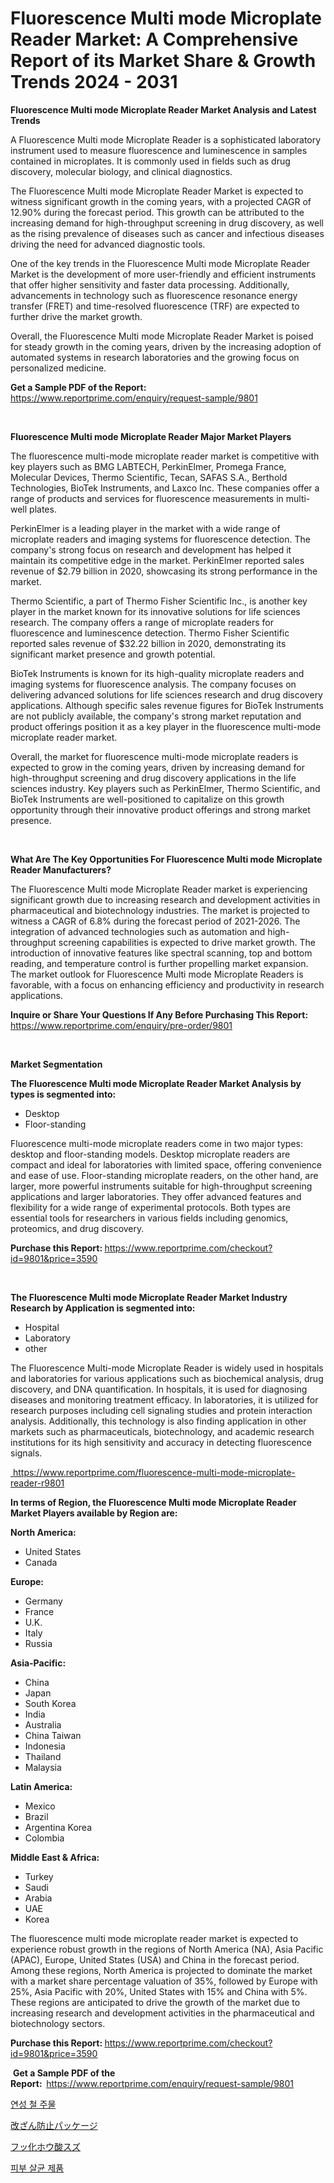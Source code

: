 <p><h1>Fluorescence Multi mode Microplate Reader Market: A Comprehensive Report of its Market Share & Growth Trends 2024 - 2031</h1></p><p><strong>Fluorescence Multi mode Microplate Reader Market Analysis and Latest Trends</strong></p>
<p><p>A Fluorescence Multi mode Microplate Reader is a sophisticated laboratory instrument used to measure fluorescence and luminescence in samples contained in microplates. It is commonly used in fields such as drug discovery, molecular biology, and clinical diagnostics.</p><p>The Fluorescence Multi mode Microplate Reader Market is expected to witness significant growth in the coming years, with a projected CAGR of 12.90% during the forecast period. This growth can be attributed to the increasing demand for high-throughput screening in drug discovery, as well as the rising prevalence of diseases such as cancer and infectious diseases driving the need for advanced diagnostic tools.</p><p>One of the key trends in the Fluorescence Multi mode Microplate Reader Market is the development of more user-friendly and efficient instruments that offer higher sensitivity and faster data processing. Additionally, advancements in technology such as fluorescence resonance energy transfer (FRET) and time-resolved fluorescence (TRF) are expected to further drive the market growth.</p><p>Overall, the Fluorescence Multi mode Microplate Reader Market is poised for steady growth in the coming years, driven by the increasing adoption of automated systems in research laboratories and the growing focus on personalized medicine.</p></p>
<p><strong>Get a Sample PDF of the Report:&nbsp;</strong> <a href="https://www.reportprime.com/enquiry/request-sample/9801">https://www.reportprime.com/enquiry/request-sample/9801</a></p>
<p>&nbsp;</p>
<p><strong>Fluorescence Multi mode Microplate Reader Major Market Players</strong></p>
<p><p>The fluorescence multi-mode microplate reader market is competitive with key players such as BMG LABTECH, PerkinElmer, Promega France, Molecular Devices, Thermo Scientific, Tecan, SAFAS S.A., Berthold Technologies, BioTek Instruments, and Laxco Inc. These companies offer a range of products and services for fluorescence measurements in multi-well plates.</p><p>PerkinElmer is a leading player in the market with a wide range of microplate readers and imaging systems for fluorescence detection. The company's strong focus on research and development has helped it maintain its competitive edge in the market. PerkinElmer reported sales revenue of $2.79 billion in 2020, showcasing its strong performance in the market.</p><p>Thermo Scientific, a part of Thermo Fisher Scientific Inc., is another key player in the market known for its innovative solutions for life sciences research. The company offers a range of microplate readers for fluorescence and luminescence detection. Thermo Fisher Scientific reported sales revenue of $32.22 billion in 2020, demonstrating its significant market presence and growth potential.</p><p>BioTek Instruments is known for its high-quality microplate readers and imaging systems for fluorescence analysis. The company focuses on delivering advanced solutions for life sciences research and drug discovery applications. Although specific sales revenue figures for BioTek Instruments are not publicly available, the company's strong market reputation and product offerings position it as a key player in the fluorescence multi-mode microplate reader market.</p><p>Overall, the market for fluorescence multi-mode microplate readers is expected to grow in the coming years, driven by increasing demand for high-throughput screening and drug discovery applications in the life sciences industry. Key players such as PerkinElmer, Thermo Scientific, and BioTek Instruments are well-positioned to capitalize on this growth opportunity through their innovative product offerings and strong market presence.</p></p>
<p>&nbsp;</p>
<p><strong>What Are The Key Opportunities For Fluorescence Multi mode Microplate Reader Manufacturers?</strong></p>
<p><p>The Fluorescence Multi mode Microplate Reader market is experiencing significant growth due to increasing research and development activities in pharmaceutical and biotechnology industries. The market is projected to witness a CAGR of 6.8% during the forecast period of 2021-2026. The integration of advanced technologies such as automation and high-throughput screening capabilities is expected to drive market growth. The introduction of innovative features like spectral scanning, top and bottom reading, and temperature control is further propelling market expansion. The market outlook for Fluorescence Multi mode Microplate Readers is favorable, with a focus on enhancing efficiency and productivity in research applications.</p></p>
<p><strong>Inquire or Share Your Questions If Any Before Purchasing This Report:</strong> <a href="https://www.reportprime.com/enquiry/pre-order/9801">https://www.reportprime.com/enquiry/pre-order/9801</a></p>
<p>&nbsp;</p>
<p><strong>Market Segmentation</strong></p>
<p><strong>The Fluorescence Multi mode Microplate Reader Market Analysis by types is segmented into:</strong></p>
<p><ul><li>Desktop</li><li>Floor-standing</li></ul></p>
<p><p>Fluorescence multi-mode microplate readers come in two major types: desktop and floor-standing models. Desktop microplate readers are compact and ideal for laboratories with limited space, offering convenience and ease of use. Floor-standing microplate readers, on the other hand, are larger, more powerful instruments suitable for high-throughput screening applications and larger laboratories. They offer advanced features and flexibility for a wide range of experimental protocols. Both types are essential tools for researchers in various fields including genomics, proteomics, and drug discovery.</p></p>
<p><strong>Purchase this Report:&nbsp;</strong><a href="https://www.reportprime.com/checkout?id=9801&price=3590">https://www.reportprime.com/checkout?id=9801&price=3590</a></p>
<p>&nbsp;</p>
<p><strong>The Fluorescence Multi mode Microplate Reader Market Industry Research by Application is segmented into:</strong></p>
<p><ul><li>Hospital</li><li>Laboratory</li><li>other</li></ul></p>
<p><p>The Fluorescence Multi-mode Microplate Reader is widely used in hospitals and laboratories for various applications such as biochemical analysis, drug discovery, and DNA quantification. In hospitals, it is used for diagnosing diseases and monitoring treatment efficacy. In laboratories, it is utilized for research purposes including cell signaling studies and protein interaction analysis. Additionally, this technology is also finding application in other markets such as pharmaceuticals, biotechnology, and academic research institutions for its high sensitivity and accuracy in detecting fluorescence signals.</p></p>
<p><a href="https://www.reportprime.com/fluorescence-multi-mode-microplate-reader-r9801">&nbsp;https://www.reportprime.com/fluorescence-multi-mode-microplate-reader-r9801</a></p>
<p><strong>In terms of Region, the Fluorescence Multi mode Microplate Reader Market Players available by Region are:</strong></p>
<p>
    <p> <strong> North America: </strong>
        <ul>
            <li>United States</li>
            <li>Canada</li>
        </ul>
        </p> 
    <p> <strong> Europe: </strong>
        <ul>
            <li>Germany</li>
            <li>France</li>
            <li>U.K.</li>
            <li>Italy</li>
            <li>Russia</li>
        </ul>
        </p> 
    <p> <strong> Asia-Pacific: </strong>
        <ul>
            <li>China</li>
            <li>Japan</li>
            <li>South Korea</li>
            <li>India</li>
            <li>Australia</li>
            <li>China Taiwan</li>
            <li>Indonesia</li>
            <li>Thailand</li>
            <li>Malaysia</li>
        </ul>
        </p> 
    <p> <strong> Latin America: </strong>
        <ul>
            <li>Mexico</li>
            <li>Brazil</li>
            <li>Argentina Korea</li>
            <li>Colombia</li>
        </ul>
        </p> 
    <p> <strong> Middle East & Africa: </strong>
        <ul>
            <li>Turkey</li>
            <li>Saudi</li>
            <li>Arabia</li>
            <li>UAE</li>
            <li>Korea</li>
        </ul>
    </p>
    </p>
<p><p>The fluorescence multi mode microplate reader market is expected to experience robust growth in the regions of North America (NA), Asia Pacific (APAC), Europe, United States (USA) and China in the forecast period. Among these regions, North America is projected to dominate the market with a market share percentage valuation of 35%, followed by Europe with 25%, Asia Pacific with 20%, United States with 15% and China with 5%. These regions are anticipated to drive the growth of the market due to increasing research and development activities in the pharmaceutical and biotechnology sectors.</p></p>
<p><strong>Purchase this Report: </strong><a href="https://www.reportprime.com/checkout?id=9801&price=3590">https://www.reportprime.com/checkout?id=9801&price=3590</a></p>
<p>&nbsp;<strong>Get a Sample PDF of the Report:&nbsp;&nbsp;</strong><a href="https://www.reportprime.com/enquiry/request-sample/9801">https://www.reportprime.com/enquiry/request-sample/9801</a></p>
<p><strong></strong></p>
<p><p><a href="https://medium.com/@genius6587678/%ED%9C%98%EB%8F%84-%EC%B2%A0%EC%A3%BC%EC%A1%B0-%EC%8B%9C%EC%9E%A5-%EA%B7%9C%EB%AA%A8%EC%99%80-%EC%8B%9C%EC%9E%A5-%EB%8F%99%ED%96%A5-%EC%A0%84%EB%B0%98%EC%A0%81%EC%9D%B8-%EC%82%B0%EC%97%85-%EA%B0%9C%EC%9A%94-2024%EB%85%84%EB%B6%80%ED%84%B0-2031%EB%85%84%EA%B9%8C%EC%A7%80-70c4cf4772db">연성 철 주물</a></p><p><a href="https://medium.com/@nicolaseller56452023/%E3%82%BF%E3%83%B3%E3%83%91%E3%83%BC%E3%83%97%E3%83%AB%E3%83%BC%E3%83%95%E5%8C%85%E8%A3%85%E5%B8%82%E5%A0%B4-%E5%B8%82%E5%A0%B4%E3%82%B7%E3%82%A7%E3%82%A2-%E5%B8%82%E5%A0%B4%E3%83%88%E3%83%AC%E3%83%B3%E3%83%89-%E5%B0%86%E6%9D%A5%E3%81%AE%E6%88%90%E9%95%B7%E3%81%AE%E6%8E%A2%E7%B4%A2-0c5730156709">改ざん防止パッケージ</a></p><p><a href="https://medium.com/@josephmiller1959/%E3%82%B9%E3%82%BA%E3%83%95%E3%83%AB%E3%82%AA%E3%83%9C%E3%83%AC%E3%83%BC%E3%83%88%E5%B8%82%E5%A0%B4%E8%AA%BF%E6%9F%BB%E3%83%AC%E3%83%9D%E3%83%BC%E3%83%88-%E3%81%9D%E3%81%AE%E6%AD%B4%E5%8F%B2%E3%81%A8%E4%BA%88%E6%B8%AC-2024%E5%B9%B4%E3%81%8B%E3%82%892031%E5%B9%B4%E3%81%BE%E3%81%A7-239465af9087">フッ化ホウ酸スズ</a></p><p><a href="https://medium.com/@jonatanjast1928/%ED%94%BC%EB%B6%80-%EC%86%8C%EB%8F%85%EC%A0%9C-%EC%A0%9C%ED%92%88-%EC%8B%9C%EC%9E%A5%EC%9D%98-%ED%86%B5%EC%B0%B0-%EC%8B%9C%EC%9E%A5-%EB%8F%99%ED%96%A5-%EC%84%B1%EC%9E%A5-2024%EB%85%84%EB%B6%80%ED%84%B0-2031%EB%85%84%EA%B9%8C%EC%A7%80-%EC%98%88%EC%B8%A1%EB%90%9C-%EA%B2%83-65ea9aa2d52d">피부 살균 제품</a></p></p>